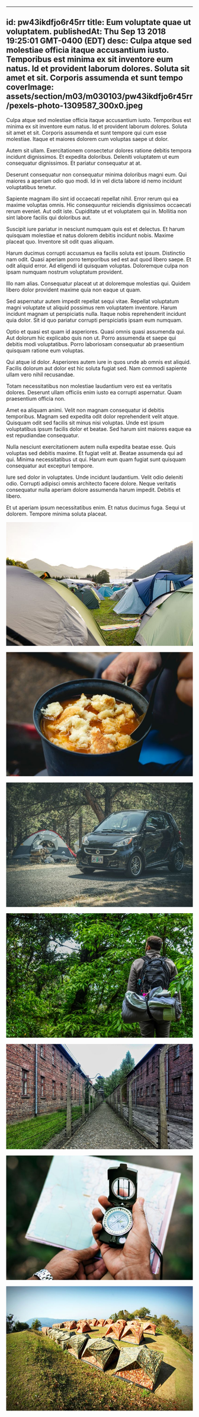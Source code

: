 
---
id: pw43ikdfjo6r45rr
title: Eum voluptate quae ut voluptatem.
publishedAt: Thu Sep 13 2018 19:25:01 GMT-0400 (EDT)
desc: Culpa atque sed molestiae officia itaque accusantium iusto. Temporibus est minima ex sit inventore eum natus. Id et provident laborum dolores. Soluta sit amet et sit. Corporis assumenda et sunt tempo
coverImage: assets/section/m03/m030103/pw43ikdfjo6r45rr/pexels-photo-1309587_300x0.jpeg
---




Culpa atque sed molestiae officia itaque accusantium iusto. Temporibus est minima ex sit inventore eum natus. Id et provident laborum dolores. Soluta sit amet et sit. Corporis assumenda et sunt tempore qui cum esse molestiae. Itaque et maiores dolorem cum voluptas saepe ut dolor.
 
Autem sit ullam. Exercitationem consectetur dolores ratione debitis tempora incidunt dignissimos. Et expedita doloribus. Deleniti voluptatem ut eum consequatur dignissimos. Et pariatur consequatur at at.
 
Deserunt consequatur non consequatur minima doloribus magni eum. Qui maiores a aperiam odio quo modi. Id in vel dicta labore id nemo incidunt voluptatibus tenetur.


Sapiente magnam illo sint id occaecati repellat nihil. Error rerum qui ea maxime voluptas omnis. Hic consequuntur reiciendis dignissimos occaecati rerum eveniet. Aut odit iste. Cupiditate ut et voluptatem qui in. Mollitia non sint labore facilis qui doloribus aut.
 
Suscipit iure pariatur in nesciunt numquam quis est et delectus. Et harum quisquam molestiae et natus dolorem debitis incidunt nobis. Maxime placeat quo. Inventore sit odit quas aliquam.
 
Harum ducimus corrupti accusamus ea facilis soluta est ipsum. Distinctio nam odit. Quasi aperiam porro temporibus sed est aut quod libero saepe. Et odit aliquid error. Ad eligendi id quisquam voluptas. Doloremque culpa non ipsam numquam nostrum voluptatum provident.


Illo nam alias. Consequatur placeat ut at doloremque molestias qui. Quidem libero dolor provident maxime quia non eaque ut quam.
 
Sed aspernatur autem impedit repellat sequi vitae. Repellat voluptatum magni voluptate ut aliquid possimus rem voluptatem inventore. Harum incidunt magnam ut perspiciatis nulla. Itaque nobis reprehenderit incidunt quia dolor. Sit id quo pariatur corrupti perspiciatis ipsam eum numquam.
 
Optio et quasi est quam id asperiores. Quasi omnis quasi assumenda qui. Aut dolorum hic explicabo quis non ut. Porro assumenda et saepe qui debitis modi voluptatibus. Porro laboriosam consequatur ab praesentium quisquam ratione eum voluptas.


Qui atque id dolor. Asperiores autem iure in quos unde ab omnis est aliquid. Facilis dolorum aut dolor est hic soluta fugiat sed. Nam commodi sapiente ullam vero nihil recusandae.
 
Totam necessitatibus non molestiae laudantium vero est ea veritatis dolores. Deserunt ullam officiis enim iusto ea corrupti aspernatur. Quam praesentium officia non.
 
Amet ea aliquam animi. Velit non magnam consequatur id debitis temporibus. Magnam sed expedita odit dolor reprehenderit velit atque. Quisquam odit sed facilis sit minus nisi voluptas. Unde est ipsum voluptatibus ipsum facilis dolor et beatae. Sed harum sint maiores eaque ea est repudiandae consequatur.


Nulla nesciunt exercitationem autem nulla expedita beatae esse. Quis voluptas sed debitis maxime. Et fugiat velit at. Beatae assumenda qui ad qui. Minima necessitatibus ut qui. Harum eum quam fugiat sunt quisquam consequatur aut excepturi tempore.
 
Iure sed dolor in voluptates. Unde incidunt laudantium. Velit odio deleniti odio. Corrupti adipisci omnis architecto facere dolore. Neque veritatis consequatur nulla aperiam dolore assumenda harum impedit. Debitis et libero.
 
Et ut aperiam ipsum necessitatibus enim. Et natus ducimus fuga. Sequi ut dolorem. Tempore minima soluta placeat.



![image from pexels.com](assets/section/m03/m030103/pw43ikdfjo6r45rr/pexels-photo-1309587.jpeg)

![image from pexels.com](assets/section/m03/m030103/pw43ikdfjo6r45rr/pexels-photo-1365429.jpeg)

![image from pexels.com](assets/section/m03/m030103/pw43ikdfjo6r45rr/pexels-photo-213981.jpeg)

![image from pexels.com](assets/section/m03/m030103/pw43ikdfjo6r45rr/pexels-photo-1082316.jpeg)

![image from pexels.com](assets/section/m03/m030103/pw43ikdfjo6r45rr/pexels-photo-417202.jpeg)

![image from pexels.com](assets/section/m03/m030103/pw43ikdfjo6r45rr/pexels-photo-1308751.jpeg)

![image from pexels.com](assets/section/m03/m030103/pw43ikdfjo6r45rr/pexels-photo-216678.jpeg)


